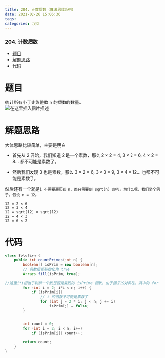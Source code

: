 ```yaml
---
title: 204. 计数质数（算法思维系列）
date: 2021-02-26 15:06:36
tags: 
categories: 力扣
---
```


<!--more-->

### 204\. 计数质数

- [题目](#_2)
- [解题思路](#_7)
- [代码](#_21)

# 题目

统计所有小于非负整数 n 的质数的数量。  
![在这里插入图片描述](https://img-blog.csdnimg.cn/20210226150447774.png?x-oss-process=image/watermark,type_ZmFuZ3poZW5naGVpdGk,shadow_10,text_aHR0cHM6Ly9ibG9nLmNzZG4ubmV0L3FxXzIxMDQwNTU5,size_16,color_FFFFFF,t_70)

# 解题思路

大体思路比较简单，主要是明白

- 首先从 2 开始，我们知道 2 是一个素数，那么 2 × 2 = 4, 3 × 2 = 6, 4 × 2 = 8… 都不可能是素数了。

- 然后我们发现 3 也是素数，那么 3 × 2 = 6, 3 × 3 = 9, 3 × 4 = 12… 也都不可能是素数了。

然后还有一个就是`i 不需要遍历到 n，而只需要到 sqrt(n) 即可。为什么呢，我们举个例子，假设 n = 12。`

```
12 = 2 × 6
12 = 3 × 4
12 = sqrt(12) × sqrt(12)
12 = 4 × 3
12 = 6 × 2
```

# 代码

```java
class Solution {
    public int countPrimes(int n) {
        boolean[] isPrim = new boolean[n];
        // 将数组都初始化为 true
        Arrays.fill(isPrim, true);

//这里i*i相当于判断一个数是否是素数的 isPrime 函数，由于因子的对称性，其中的 for 循环只需要遍历 [2,sqrt(n)] 就够了
        for (int i = 2; i*i < n; i++) {
            if (isPrim[i])
                // i 的倍数不可能是素数了
                for (int j = 2 * i; j < n; j += i)
                    isPrim[j] = false;
        }


        int count = 0;
        for (int i = 2; i < n; i++)
            if (isPrim[i]) count++;

        return count;
    }
}
```
